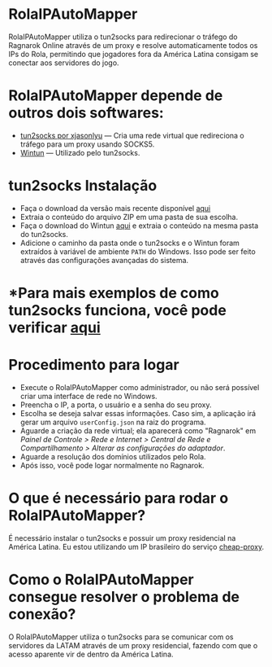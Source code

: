 # RolaIPAutoMapper

RolaIPAutoMapper utiliza o tun2socks para redirecionar o tráfego do Ragnarok Online através de um proxy e resolve automaticamente todos os IPs do Rola, permitindo que jogadores fora da América Latina consigam se conectar aos servidores do jogo.

# RolaIPAutoMapper depende de outros dois softwares:

- [tun2socks por xjasonlyu](https://github.com/xjasonlyu/tun2socks) — Cria uma rede virtual que redireciona o tráfego para um proxy usando SOCKS5.  
- [Wintun](https://www.wintun.net/) — Utilizado pelo tun2socks.

# tun2socks Instalação
- Faça o download da versão mais recente disponível [aqui](https://github.com/xjasonlyu/tun2socks/releases)
- Extraia o conteúdo do arquivo ZIP em uma pasta de sua escolha.
- Faça o download do Wintun [aqui](https://www.wintun.net/builds/wintun-0.14.1.zip) e extraia o conteúdo na mesma pasta do tun2socks.
- Adicione o caminho da pasta onde o tun2socks e o Wintun foram extraídos à variável de ambiente `PATH` do Windows. Isso pode ser feito através das configurações avançadas do sistema.

# *Para mais exemplos de como tun2socks funciona, você pode verificar [aqui](https://github.com/xjasonlyu/tun2socks/wiki/Examples)

# Procedimento para logar

- Execute o RolaIPAutoMapper como administrador, ou não será possível criar uma interface de rede no Windows.
- Preencha o IP, a porta, o usuário e a senha do seu proxy.
- Escolha se deseja salvar essas informações. Caso sim, a aplicação irá gerar um arquivo `userConfig.json` na raiz do programa.
- Aguarde a criação da rede virtual; ela aparecerá como "Ragnarok" em *Painel de Controle > Rede e Internet > Central de Rede e Compartilhamento > Alterar as configurações do adaptador*.
- Aguarde a resolução dos domínios utilizados pelo Rola.
- Após isso, você pode logar normalmente no Ragnarok.

# O que é necessário para rodar o RolaIPAutoMapper?

É necessário instalar o tun2socks e possuir um proxy residencial na América Latina. Eu estou utilizando um IP brasileiro do serviço [cheap-proxy](https://www.proxy-cheap.com/services/static-residential-proxies).

# Como o RolaIPAutoMapper consegue resolver o problema de conexão?

O RolaIPAutoMapper utiliza o tun2socks para se comunicar com os servidores da LATAM através de um proxy residencial, fazendo com que o acesso aparente vir de dentro da América Latina.

